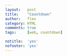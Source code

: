```yaml
---
layout:   post
title:    "Countdown"
author:   flex
category: HTML
comments: true
tags:     [web, countdown]

notitle:  'yes'
nofooter: 'yes'
---
```


<div style="width: 100%; height: 100vh; display: flex; justify-content: center; align-items: center;">
<p id="counter" style="font-size: 10vh; font-weight: bold;"></p>
</div>

<script>

// Source: https://www.w3schools.com/howto/howto_js_countdown.asp

var countDownDate = new Date( "Sept 1, 2019 10:00:00" ).getTime();

// Update the count down every 1 second
var x = setInterval( function() {

  // Get todays date and time
  var now = new Date().getTime();

  // Find the distance between now and the count down date
  var distance = countDownDate - now;

  // Time calculations for days, hours, minutes and seconds
  var days = Math.floor( distance / ( 1000 * 60 * 60 * 24 ) );
  var hours = Math.floor( ( distance % ( 1000 * 60 * 60 * 24 ) ) / ( 1000 * 60 * 60 ) );
  var minutes = Math.floor( ( distance % ( 1000 * 60 * 60 ) ) / ( 1000 * 60 ) );
  var seconds = Math.floor( ( distance % ( 1000 * 60 ) ) / 1000 );

  // Display the result in the element with id="demo"
  document.getElementById( "counter" ).innerHTML = days + "d " + hours + "h " + minutes + "m " + seconds + "s ";

  // If the count down is finished, write some text 
  if ( distance < 0 ) {
    clearInterval( x );
    document.getElementById( "counter" ).innerHTML = "EXPIRED";
  }

}, 1000 );

</script>